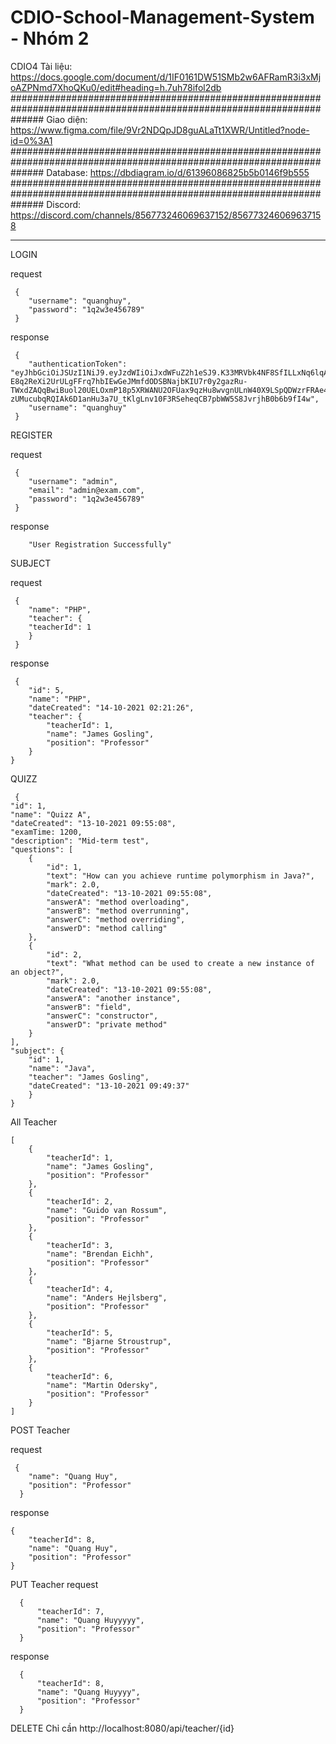# CDIO-School-Management-System - Nhóm 2
CDIO4
Tài liệu: https://docs.google.com/document/d/1IF0161DW51SMb2w6AFRamR3i3xMjoAZPNmd7XhoQKu0/edit#heading=h.7uh78ifol2db
######################################################################################################################
Giao diện: https://www.figma.com/file/9Vr2NDQpJD8guALaTt1XWR/Untitled?node-id=0%3A1
######################################################################################################################
Database: https://dbdiagram.io/d/61396086825b5b0146f9b555
######################################################################################################################
Discord: https://discord.com/channels/856773246069637152/856773246069637158


*****
  LOGIN
     
   request
     
     {
        "username": "quanghuy",
        "password": "1q2w3e456789"
     }
     
   response
     
     {
        "authenticationToken": "eyJhbGciOiJSUzI1NiJ9.eyJzdWIiOiJxdWFuZ2h1eSJ9.K33MRVbk4NF8SfILLxNq6lqAqjVFgIgWy1h1ak6gfL92edoQvLNya0BelLhnUai3Vy7V_oZvnJpDJo8PzRT5ISGz_C6qsvuz_fa0YqV9uhpFKuRJ-E8q2ReXi2UrULgFFrq7hbIEwGeJMmfdODSBNajbKIU7r0y2gazRu-TWxdZAQqBwiBuol20UELOxmP18p5XRWANU2OFUax9qzHu8wvgnULnW40X9LSpQDWzrFRAe4FCa6ykSHRNNBtRFxzyGcHZ9XYFkmj4_FGstmp-zUMucubqRQIAk6D1anHu3a7U_tKlgLnv10F3RSeheqCB7pbWW5S8JvrjhB0b6b9fI4w",
        "username": "quanghuy"
     }
     
     

 REGISTER

   request 
     
     {
        "username": "admin",
        "email": "admin@exam.com",
        "password": "1q2w3e456789"
     }
     
   response
  
        "User Registration Successfully"

 SUBJECT 
     
 request
 
     {
        "name": "PHP",
        "teacher": {
        "teacherId": 1
        }
     }
     
 response
 
     {
        "id": 5,
        "name": "PHP",
        "dateCreated": "14-10-2021 02:21:26",
        "teacher": {
            "teacherId": 1,
            "name": "James Gosling",
            "position": "Professor"
        }
    }
     
     
     
     
 
 QUIZZ
 
     {
    "id": 1,
    "name": "Quizz A",
    "dateCreated": "13-10-2021 09:55:08",
    "examTime: 1200,
    "description": "Mid-term test",
    "questions": [
        {
            "id": 1,
            "text": "How can you achieve runtime polymorphism in Java?",
            "mark": 2.0,
            "dateCreated": "13-10-2021 09:55:08",
            "answerA": "method overloading",
            "answerB": "method overrunning",
            "answerC": "method overriding",
            "answerD": "method calling"
        },
        {
            "id": 2,
            "text": "What method can be used to create a new instance of an object?",
            "mark": 2.0,
            "dateCreated": "13-10-2021 09:55:08",
            "answerA": "another instance",
            "answerB": "field",
            "answerC": "constructor",
            "answerD": "private method"
        }
    ],
    "subject": {
        "id": 1,
        "name": "Java",
        "teacher": "James Gosling",
        "dateCreated": "13-10-2021 09:49:37"
        }
    }
    
    
 All Teacher
    
    [
        {
            "teacherId": 1,
            "name": "James Gosling",
            "position": "Professor"
        },
        {
            "teacherId": 2,
            "name": "Guido van Rossum",
            "position": "Professor"
        },
        {
            "teacherId": 3,
            "name": "Brendan Eichh",
            "position": "Professor"
        },
        {
            "teacherId": 4,
            "name": "Anders Hejlsberg",
            "position": "Professor"
        },
        {
            "teacherId": 5,
            "name": "Bjarne Stroustrup",
            "position": "Professor"
        },
        {
            "teacherId": 6,
            "name": "Martin Odersky",
            "position": "Professor"
        }
    ]
    
  POST Teacher
    
   request
   
     {
        "name": "Quang Huy",
        "position": "Professor"
      }
    
  response
  
    {
        "teacherId": 8,
        "name": "Quang Huy",
        "position": "Professor"
    }
    
 PUT Teacher
   request
    
      {
          "teacherId": 7,
          "name": "Quang Huyyyyy",
          "position": "Professor"
      }
      
     
   response
   
      {
          "teacherId": 8,
          "name": "Quang Huyyyy",
          "position": "Professor"
      }
      
      
   DELETE 
      Chỉ cần http://localhost:8080/api/teacher/{id}
      
 
 
    
